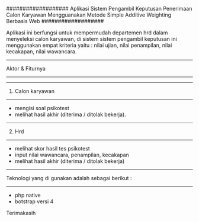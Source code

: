 ###################
Aplikasi Sistem Pengambil Keputusan Penerimaan Calon Karyawan Mengguanakan Metode Simple Additive Weighting Berbasis Web
###################

Aplikasi ini berfungsi untuk mempermudah departemen hrd dalam menyeleksi calon karyawan, di sistem sistem pengambil keputusan ini menggunakan empat kriteria yaitu :
nilai ujian, nilai penampilan, nilai kecakapan, nilai wawancara.

*******************
Aktor & Fiturnya
*******************

*******************
1. Calon karyawan
*******************
- mengisi soal psikotest
- melihat hasil akhir (diterima / ditolak bekerja).

*******************
2. Hrd
*******************
- melihat skor hasil tes psikotest
- input nilai wawancara, penampilan, kecakapan
- melihat hasil akhir (diterima / ditolak bekerja)

**************************
Teknologi yang di gunakan adalah sebagai berikut :
**************************
- php native
- botstrap versi 4

Terimakasih
